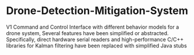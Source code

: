 # Drone-Detection-Mitigation-System
V1 Command and Control Interface with different behavior models for a drone system, Several features have been simplified or abstracted. Specifically, direct hardware serial readers and high-performance C/C++ libraries for Kalman filtering have been replaced with simplified Java stubs    
